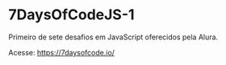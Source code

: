 # 7DaysOfCodeJS-1
Primeiro de sete desafios em JavaScript oferecidos pela Alura.

Acesse: https://7daysofcode.io/
